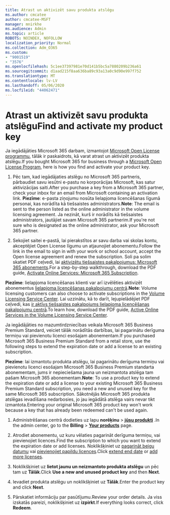 ```yaml
---
title: Atrast un aktivizēt savu produkta atslēgu
ms.author: cmcatee
author: cmcatee-MSFT
manager: mnirkhe
ms.audience: Admin
ms.topic: article
ROBOTS: NOINDEX, NOFOLLOW
localization_priority: Normal
ms.collection: Adm_O365
ms.custom:
- "9001519"
- "3576"
ms.openlocfilehash: 5c1ee37397981e70d141b5bc5a7880209b236a61
ms.sourcegitcommit: d1aad215f8aa636ba89c93a13a0c9d90e997f752
ms.translationtype: MT
ms.contentlocale: lv-LV
ms.lasthandoff: 05/06/2020
ms.locfileid: "44062471"
---
```

# <a name="find-and-activate-my-product-key"></a><span data-ttu-id="5ffe0-102">Atrast un aktivizēt savu produkta atslēgu</span><span class="sxs-lookup"><span data-stu-id="5ffe0-102">Find and activate my product key</span></span>

<span data-ttu-id="5ffe0-103">Ja iegādājāties Microsoft 365 darbam, izmantojot [Microsoft Open License programmu](https://go.microsoft.com/fwlink/p/?LinkID=613298), tālāk ir paskaidrots, kā varat atrast un aktivizēt produkta atslēgu.</span><span class="sxs-lookup"><span data-stu-id="5ffe0-103">If you bought Microsoft 365 for business through a [Microsoft Open License Program](https://go.microsoft.com/fwlink/p/?LinkID=613298), here is how you find and activate your product key.</span></span>

1. <span data-ttu-id="5ffe0-104">Pēc tam, kad iegādājaties atslēgu no Microsoft 365 partneris, pārbaudiet savu iesūtni e-pastu no korporācijas Microsoft, kas satur aktivizācijas saiti.</span><span class="sxs-lookup"><span data-stu-id="5ffe0-104">After you purchase a key from a Microsoft 365 partner, check your inbox for an email from Microsoft containing an activation link.</span></span>  <span data-ttu-id="5ffe0-105">**Piezīme**: e-pasta ziņojumu nosūta lielapjoma licencēšanas līgumā personai, kas norādīta kā tiešsaistes administrators.</span><span class="sxs-lookup"><span data-stu-id="5ffe0-105">**Note**: The email is sent to the person listed as the online administrator in the volume licensing agreement.</span></span>  <span data-ttu-id="5ffe0-106">Ja nezināt, kurš ir norādīts kā tiešsaistes administrators, jautājiet savam Microsoft 365 partnerim.</span><span class="sxs-lookup"><span data-stu-id="5ffe0-106">If you're not sure who is designated as the online administrator, ask your Microsoft 365 partner.</span></span>

2. <span data-ttu-id="5ffe0-107">Sekojiet saitei e-pastā, lai pierakstītos ar savu darba vai skolas kontu, akceptējiet Open License līgumu un atjaunojiet abonementu.</span><span class="sxs-lookup"><span data-stu-id="5ffe0-107">Follow the link in the email to sign in with your work or school account, accept the Open license agreement and renew the subscription.</span></span>  <span data-ttu-id="5ffe0-108">Soli pa solim skatiet PDF ceļvedi, lai [aktivizētu tiešsaistes pakalpojumus: Microsoft 365 abonements](https://go.microsoft.com/fwlink/p/?LinkId=618100).</span><span class="sxs-lookup"><span data-stu-id="5ffe0-108">For a step-by-step walkthrough, download the PDF guide, [Activate Online Services: Microsoft 365 Subscription](https://go.microsoft.com/fwlink/p/?LinkId=618100).</span></span> 

<span data-ttu-id="5ffe0-109">**Piezīme**: lielapjoma licencēšanas klienti var arī izvēlēties aktivizēt abonementus [lielapjoma licencēšanas pakalpojumu centrā](https://go.microsoft.com/fwlink/p/?LinkID=282016).</span><span class="sxs-lookup"><span data-stu-id="5ffe0-109">**Note**: Volume licensing customers can also choose to activate subscriptions in the [Volume Licensing Service Center](https://go.microsoft.com/fwlink/p/?LinkID=282016).</span></span>  <span data-ttu-id="5ffe0-110">Lai uzzinātu, kā to darīt, lejupielādējiet PDF ceļvedi, kas [ir aktīvs tiešsaistes pakalpojums lielapjoma licencēšanas pakalpojumu centrā](https://go.microsoft.com/fwlink/p/?LinkId=618096).</span><span class="sxs-lookup"><span data-stu-id="5ffe0-110">To learn how, download the PDF guide, [Active Online Services in the Volume Licensing Service Center](https://go.microsoft.com/fwlink/p/?LinkId=618096).</span></span>

<span data-ttu-id="5ffe0-111">Ja iegādājāties no mazumtirdzniecības veikala Microsoft 365 Business Premium Standard, veiciet tālāk norādītās darbības, lai pagarinātu derīguma termiņu vai pievienotu licenci esošajam abonementam.</span><span class="sxs-lookup"><span data-stu-id="5ffe0-111">If you purchased Microsoft 365 Business Premium Standard from a retail store, use the following steps to extend the expiration date or add a license to an existing subscription.</span></span>

<span data-ttu-id="5ffe0-112">**Piezīme**: lai izmantotu produkta atslēgu, lai pagarinātu derīguma termiņu vai pievienotu licenci esošajam Microsoft 365 Business Premium standarta abonementam, jums ir nepieciešama jauna un neizmantota atslēga tam pašam Microsoft 365 abonementam.</span><span class="sxs-lookup"><span data-stu-id="5ffe0-112">**Note**: To use a product key to extend the expiration date or add a license to your existing Microsoft 365 Business Premium Standard subscription, you need a new and unused key for the same Microsoft  365 subscription.</span></span>  <span data-ttu-id="5ffe0-113">Sākotnējās Microsoft 365 produkta atslēgas ievadīšana nedarbosies, jo jau iegādātā atslēga vairs nevar tikt izmantota.</span><span class="sxs-lookup"><span data-stu-id="5ffe0-113">Entering your original Microsoft  365 product key won't work because a key that has already been redeemed can't be used again.</span></span>

1. <span data-ttu-id="5ffe0-114">Administrēšanas centrā dodieties uz lapu **norēķinu** > **[jūsu produkti](https://go.microsoft.com/fwlink/p/?linkid=842054)** .</span><span class="sxs-lookup"><span data-stu-id="5ffe0-114">In the admin center, go to the **Billing** > **[Your products](https://go.microsoft.com/fwlink/p/?linkid=842054)** page.</span></span>

2. <span data-ttu-id="5ffe0-115">Atrodiet abonementu, uz kuru vēlaties pagarināt derīguma termiņu, vai pievienojiet licences.</span><span class="sxs-lookup"><span data-stu-id="5ffe0-115">Find the subscription to which you want to extend the expiration date or add licenses.</span></span>  <span data-ttu-id="5ffe0-116">Noklikšķiniet uz [pagarināt beigu datumu](https://go.microsoft.com/fwlink/p/?linkid=842054) vai [pievienojiet papildu licences](https://go.microsoft.com/fwlink/p/?linkid=842054).</span><span class="sxs-lookup"><span data-stu-id="5ffe0-116">Click [extend end date](https://go.microsoft.com/fwlink/p/?linkid=842054) or [add more licenses](https://go.microsoft.com/fwlink/p/?linkid=842054).</span></span>

3. <span data-ttu-id="5ffe0-117">Noklikšķiniet uz **lietot jaunu un neizmantoto produkta atslēgu** un pēc tam uz **Tālāk**.</span><span class="sxs-lookup"><span data-stu-id="5ffe0-117">Click **Use a new and unused product key** and then **Next**.</span></span>

4. <span data-ttu-id="5ffe0-118">Ievadiet produkta atslēgu un noklikšķiniet uz **Tālāk**.</span><span class="sxs-lookup"><span data-stu-id="5ffe0-118">Enter the product key and click **Next**.</span></span>

5. <span data-ttu-id="5ffe0-119">Pārskatiet informāciju par pasūtījumu.</span><span class="sxs-lookup"><span data-stu-id="5ffe0-119">Review your order details.</span></span>  <span data-ttu-id="5ffe0-120">Ja viss izskatās pareizi, noklikšķiniet uz **izpirkt**.</span><span class="sxs-lookup"><span data-stu-id="5ffe0-120">If everything looks correct, click **Redeem**.</span></span>